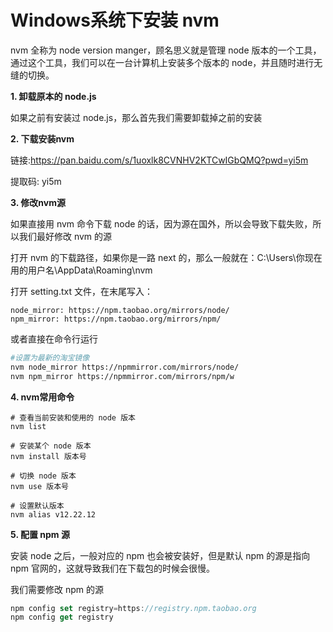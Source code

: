 # Windows系统下安装 nvm

nvm 全称为 node version manger，顾名思义就是管理 node 版本的一个工具，通过这个工具，我们可以在一台计算机上安装多个版本的 node，并且随时进行无缝的切换。

**1.  卸载原本的 node.js**

如果之前有安装过 node.js，那么首先我们需要卸载掉之前的安装



**2. 下载安装nvm**

链接:https://pan.baidu.com/s/1uoxlk8CVNHV2KTCwIGbQMQ?pwd=yi5m 

提取码: yi5m



**3. 修改nvm源**

如果直接用 nvm 命令下载 node 的话，因为源在国外，所以会导致下载失败，所以我们最好修改 nvm 的源

打开 nvm 的下载路径，如果你是一路 next 的，那么一般就在：C:\Users\你现在用的用户名\AppData\Roaming\nvm

打开 setting.txt 文件，在末尾写入：

```shell
node_mirror: https://npm.taobao.org/mirrors/node/
npm_mirror: https://npm.taobao.org/mirrors/npm/
```

或者直接在命令行运行

```sh
#设置为最新的淘宝镜像
nvm node_mirror https://npmmirror.com/mirrors/node/
nvm npm_mirror https://npmmirror.com/mirrors/npm/w
```

**4. nvm常用命令**

```shell
# 查看当前安装和使用的 node 版本
nvm list

# 安装某个 node 版本
nvm install 版本号

# 切换 node 版本
nvm use 版本号

# 设置默认版本
nvm alias v12.22.12
```



**5. 配置 npm 源**

安装 node 之后，一般对应的 npm 也会被安装好，但是默认 npm 的源是指向 npm 官网的，这就导致我们在下载包的时候会很慢。

我们需要修改 npm 的源

```js
npm config set registry=https://registry.npm.taobao.org
npm config get registry
```

